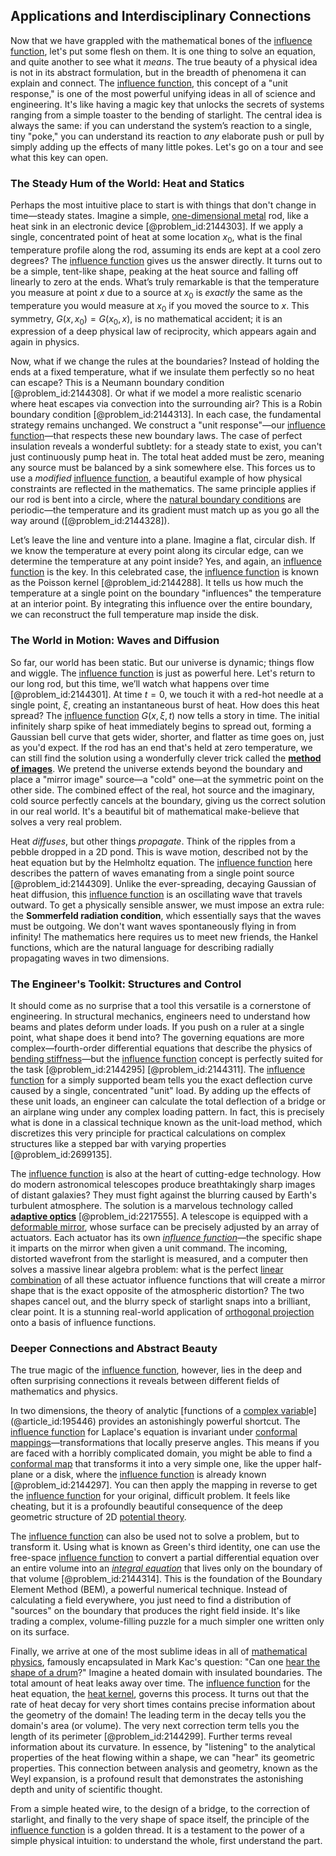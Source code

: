 ## Applications and Interdisciplinary Connections

Now that we have grappled with the mathematical bones of the [influence function](@article_id:168152), let's put some flesh on them. It is one thing to solve an equation, and quite another to see what it *means*. The true beauty of a physical idea is not in its abstract formulation, but in the breadth of phenomena it can explain and connect. The [influence function](@article_id:168152), this concept of a "unit response," is one of the most powerful unifying ideas in all of science and engineering. It's like having a magic key that unlocks the secrets of systems ranging from a simple toaster to the bending of starlight. The central idea is always the same: if you can understand the system’s reaction to a single, tiny "poke," you can understand its reaction to *any* elaborate push or pull by simply adding up the effects of many little pokes. Let's go on a tour and see what this key can open.

### The Steady Hum of the World: Heat and Statics

Perhaps the most intuitive place to start is with things that don't change in time—steady states. Imagine a simple, [one-dimensional metal](@article_id:136009) rod, like a heat sink in an electronic device [@problem_id:2144303]. If we apply a single, concentrated point of heat at some location $x_0$, what is the final temperature profile along the rod, assuming its ends are kept at a cool zero degrees? The [influence function](@article_id:168152) gives us the answer directly. It turns out to be a simple, tent-like shape, peaking at the heat source and falling off linearly to zero at the ends. What’s truly remarkable is that the temperature you measure at point $x$ due to a source at $x_0$ is *exactly* the same as the temperature you would measure at $x_0$ if you moved the source to $x$. This symmetry, $G(x, x_0) = G(x_0, x)$, is no mathematical accident; it is an expression of a deep physical law of reciprocity, which appears again and again in physics.

Now, what if we change the rules at the boundaries? Instead of holding the ends at a fixed temperature, what if we insulate them perfectly so no heat can escape? This is a Neumann boundary condition [@problem_id:2144308]. Or what if we model a more realistic scenario where heat escapes via convection into the surrounding air? This is a Robin boundary condition [@problem_id:2144313]. In each case, the fundamental strategy remains unchanged. We construct a "unit response"—our [influence function](@article_id:168152)—that respects these new boundary laws. The case of perfect insulation reveals a wonderful subtlety: for a steady state to exist, you can't just continuously pump heat in. The total heat added must be zero, meaning any source must be balanced by a sink somewhere else. This forces us to use a *modified* [influence function](@article_id:168152), a beautiful example of how physical constraints are reflected in the mathematics. The same principle applies if our rod is bent into a circle, where the [natural boundary conditions](@article_id:175170) are periodic—the temperature and its gradient must match up as you go all the way around ([@problem_id:2144328]).

Let’s leave the line and venture into a plane. Imagine a flat, circular dish. If we know the temperature at every point along its circular edge, can we determine the temperature at any point inside? Yes, and again, an [influence function](@article_id:168152) is the key. In this celebrated case, the [influence function](@article_id:168152) is known as the Poisson kernel [@problem_id:2144288]. It tells us how much the temperature at a single point on the boundary "influences" the temperature at an interior point. By integrating this influence over the entire boundary, we can reconstruct the full temperature map inside the disk.

### The World in Motion: Waves and Diffusion

So far, our world has been static. But our universe is dynamic; things flow and wiggle. The [influence function](@article_id:168152) is just as powerful here. Let's return to our long rod, but this time, we’ll watch what happens over time [@problem_id:2144301]. At time $t=0$, we touch it with a red-hot needle at a single point, $\xi$, creating an instantaneous burst of heat. How does this heat spread? The [influence function](@article_id:168152) $G(x, \xi, t)$ now tells a story in time. The initial infinitely sharp spike of heat immediately begins to spread out, forming a Gaussian bell curve that gets wider, shorter, and flatter as time goes on, just as you'd expect. If the rod has an end that's held at zero temperature, we can still find the solution using a wonderfully clever trick called the **[method of images](@article_id:135741)**. We pretend the universe extends beyond the boundary and place a "mirror image" source—a "cold" one—at the symmetric point on the other side. The combined effect of the real, hot source and the imaginary, cold source perfectly cancels at the boundary, giving us the correct solution in our real world. It's a beautiful bit of mathematical make-believe that solves a very real problem.

Heat *diffuses*, but other things *propagate*. Think of the ripples from a pebble dropped in a 2D pond. This is wave motion, described not by the heat equation but by the Helmholtz equation. The [influence function](@article_id:168152) here describes the pattern of waves emanating from a single point source [@problem_id:2144309]. Unlike the ever-spreading, decaying Gaussian of heat diffusion, this [influence function](@article_id:168152) is an oscillating wave that travels outward. To get a physically sensible answer, we must impose an extra rule: the **Sommerfeld radiation condition**, which essentially says that the waves must be outgoing. We don't want waves spontaneously flying in from infinity! The mathematics here requires us to meet new friends, the Hankel functions, which are the natural language for describing radially propagating waves in two dimensions.

### The Engineer's Toolkit: Structures and Control

It should come as no surprise that a tool this versatile is a cornerstone of engineering. In structural mechanics, engineers need to understand how beams and plates deform under loads. If you push on a ruler at a single point, what shape does it bend into? The governing equations are more complex—fourth-order differential equations that describe the physics of [bending stiffness](@article_id:179959)—but the [influence function](@article_id:168152) concept is perfectly suited for the task [@problem_id:2144295] [@problem_id:2144311]. The [influence function](@article_id:168152) for a simply supported beam tells you the exact deflection curve caused by a single, concentrated "unit" load. By adding up the effects of these unit loads, an engineer can calculate the total deflection of a bridge or an airplane wing under any complex loading pattern. In fact, this is precisely what is done in a classical technique known as the unit-load method, which discretizes this very principle for practical calculations on complex structures like a stepped bar with varying properties [@problem_id:2699135].

The [influence function](@article_id:168152) is also at the heart of cutting-edge technology. How do modern astronomical telescopes produce breathtakingly sharp images of distant galaxies? They must fight against the blurring caused by Earth's turbulent atmosphere. The solution is a marvelous technology called **[adaptive optics](@article_id:160547)** [@problem_id:2217555]. A telescope is equipped with a [deformable mirror](@article_id:162359), whose surface can be precisely adjusted by an array of actuators. Each actuator has its own *[influence function](@article_id:168152)*—the specific shape it imparts on the mirror when given a unit command. The incoming, distorted wavefront from the starlight is measured, and a computer then solves a massive linear algebra problem: what is the perfect [linear combination](@article_id:154597) of all these actuator influence functions that will create a mirror shape that is the exact opposite of the atmospheric distortion? The two shapes cancel out, and the blurry speck of starlight snaps into a brilliant, clear point. It is a stunning real-world application of [orthogonal projection](@article_id:143674) onto a basis of influence functions.

### Deeper Connections and Abstract Beauty

The true magic of the [influence function](@article_id:168152), however, lies in the deep and often surprising connections it reveals between different fields of mathematics and physics.

In two dimensions, the theory of analytic [functions of a [complex variabl](@article_id:174788)e](@article_id:195446) provides an astonishingly powerful shortcut. The [influence function](@article_id:168152) for Laplace's equation is invariant under [conformal mappings](@article_id:165396)—transformations that locally preserve angles. This means if you are faced with a horribly complicated domain, you might be able to find a [conformal map](@article_id:159224) that transforms it into a very simple one, like the upper half-plane or a disk, where the [influence function](@article_id:168152) is already known [@problem_id:2144297]. You can then apply the mapping in reverse to get the [influence function](@article_id:168152) for your original, difficult problem. It feels like cheating, but it is a profoundly beautiful consequence of the deep geometric structure of 2D [potential theory](@article_id:140930).

The [influence function](@article_id:168152) can also be used not to solve a problem, but to transform it. Using what is known as Green's third identity, one can use the free-space [influence function](@article_id:168152) to convert a partial differential equation over an entire volume into an *[integral equation](@article_id:164811)* that lives only on the boundary of that volume [@problem_id:2144314]. This is the foundation of the Boundary Element Method (BEM), a powerful numerical technique. Instead of calculating a field everywhere, you just need to find a distribution of "sources" on the boundary that produces the right field inside. It's like trading a complex, volume-filling puzzle for a much simpler one written only on its surface.

Finally, we arrive at one of the most sublime ideas in all of [mathematical physics](@article_id:264909), famously encapsulated in Mark Kac's question: "Can one [hear the shape of a drum](@article_id:186739)?" Imagine a heated domain with insulated boundaries. The total amount of heat leaks away over time. The [influence function](@article_id:168152) for the heat equation, the [heat kernel](@article_id:171547), governs this process. It turns out that the rate of heat decay for very short times contains precise information about the geometry of the domain! The leading term in the decay tells you the domain's area (or volume). The very next correction term tells you the length of its perimeter [@problem_id:2144299]. Further terms reveal information about its curvature. In essence, by "listening" to the analytical properties of the heat flowing within a shape, we can "hear" its geometric properties. This connection between analysis and geometry, known as the Weyl expansion, is a profound result that demonstrates the astonishing depth and unity of scientific thought.

From a simple heated wire, to the design of a bridge, to the correction of starlight, and finally to the very shape of space itself, the principle of the [influence function](@article_id:168152) is a golden thread. It is a testament to the power of a simple physical intuition: to understand the whole, first understand the part.
